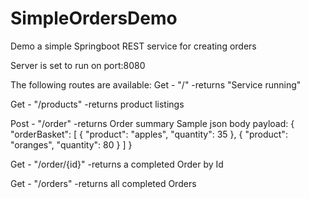 # SimpleOrdersDemo
Demo a simple Springboot REST service for creating orders

Server is set to run on port:8080

The following routes are available:
Get - "/" -returns "Service running"

Get - "/products" -returns product listings

Post - "/order" -returns Order summary
  Sample json body payload:
  {
    "orderBasket": [
        {
            "product": "apples",
            "quantity": 35
        },
        {
            "product": "oranges",
            "quantity": 80
        }
    ]
}

Get - "/order/{id}" -returns a completed Order by Id

Get - "/orders" -returns all completed Orders
